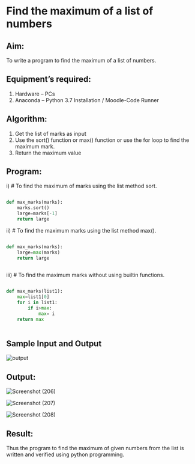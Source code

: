 # Find the maximum of a list of numbers
## Aim:
To write a program to find the maximum of a list of numbers.
## Equipment’s required:
1.	Hardware – PCs
2.	Anaconda – Python 3.7 Installation / Moodle-Code Runner
## Algorithm:
1.	Get the list of marks as input
2.	Use the sort() function or max() function or use the for loop to find the maximum mark.
3.	Return the maximum value
## Program:

i)	# To find the maximum of marks using the list method sort.
```Python

def max_marks(marks):
    marks.sort()
    large=marks[-1]
    return large

```

ii)	# To find the maximum marks using the list method max().
```Python

def max_marks(marks):
    large=max(marks)
    return large
    

```

iii) # To find the maximum marks without using builtin functions.
```Python

def max_marks(list1):
    max=list1[0]
    for i in list1:
        if i>max:
            max= i
    return max
            

```
## Sample Input and Output
![output](./img/max_marks1.jpg) 

## Output:
![Screenshot (206)](https://github.com/Anusharonselva/FindMaximum/assets/119405600/b1e4feb7-e0c5-4c63-acaf-58a4511c5ce0)

![Screenshot (207)](https://github.com/Anusharonselva/FindMaximum/assets/119405600/aa5ecd78-add2-413c-8abe-479bc3a79522)

![Screenshot (208)](https://github.com/Anusharonselva/FindMaximum/assets/119405600/a9c454ca-ccbb-4e3d-b261-a1efa809fda5)


## Result:
Thus the program to find the maximum of given numbers from the list is written and verified using python programming.

